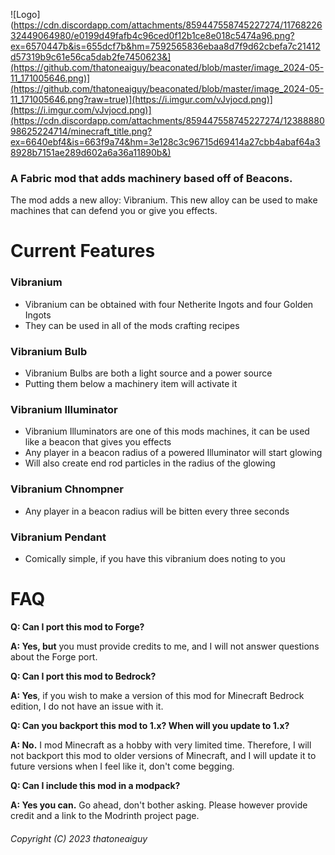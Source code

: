 ![Logo](https://cdn.discordapp.com/attachments/859447558745227274/1176822632449064980/e0199d49fafb4c96ced0f12b1ce8e018c5474a96.png?ex=6570447b&is=655dcf7b&hm=7592565836ebaa8d7f9d62cbefa7c21412d57319b9c61e56ca5dab2fe7450623&](https://github.com/thatoneaiguy/beaconated/blob/master/image_2024-05-11_171005646.png)](https://github.com/thatoneaiguy/beaconated/blob/master/image_2024-05-11_171005646.png?raw=true)](https://i.imgur.com/vJvjocd.png)](https://i.imgur.com/vJvjocd.png)](https://cdn.discordapp.com/attachments/859447558745227274/1238888098625224714/minecraft_title.png?ex=6640ebf4&is=663f9a74&hm=3e128c3c96715d69414a27cbb4abaf64a38928b7151ae289d602a6a36a11890b&)

### A Fabric mod that adds machinery based off of Beacons.
The mod adds a new alloy: Vibranium. This new alloy can be used to make machines that can defend you or give you effects.

# Current Features
### Vibranium
- Vibranium can be obtained with four Netherite Ingots and four Golden Ingots
- They can be used in all of the mods crafting recipes
### Vibranium Bulb
- Vibranium Bulbs are both a light source and a power source
- Putting them below a machinery item will activate it
### Vibranium Illuminator
- Vibranium Illuminators are one of this mods machines, it can be used like a beacon that gives you effects
- Any player in a beacon radius of a powered Illuminator will start glowing
- Will also create end rod particles in the radius of the glowing
### Vibranium Chnompner
- Any player in a beacon radius will be bitten every three seconds
### Vibranium Pendant
- Comically simple, if you have this vibranium does noting to you

# FAQ

**Q: Can I port this mod to Forge?**

**A: Yes, but** you must provide credits to me, and I will not answer questions about the Forge port.

**Q: Can I port this mod to Bedrock?**

**A: Yes**, if you wish to make a version of this mod for Minecraft Bedrock edition, I do not have an issue with it.

**Q: Can you backport this mod to 1.x? When will you update to 1.x?**

**A: No.** I mod Minecraft as a hobby with very limited time. Therefore, I will not backport this mod to older versions of Minecraft, and I will update it to future versions when I feel like it, don't come begging.

**Q: Can I include this mod in a modpack?**

**A: Yes you can.** Go ahead, don't bother asking. Please however provide credit and a link to the Modrinth project page.


###### Copyright (C) 2023 thatoneaiguy
